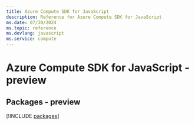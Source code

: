 ```yaml
---
title: Azure Compute SDK for JavaScript
description: Reference for Azure Compute SDK for JavaScript
ms.date: 07/30/2024
ms.topic: reference
ms.devlang: javascript
ms.service: compute
---
```

# Azure Compute SDK for JavaScript - preview
## Packages - preview
[!INCLUDE [packages](compute-index.md)]